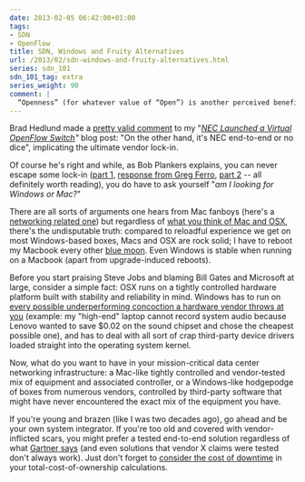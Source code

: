 ```yaml
---
date: 2013-02-05 06:42:00+01:00
tags:
- SDN
- OpenFlow
title: SDN, Windows and Fruity Alternatives
url: /2013/02/sdn-windows-and-fruity-alternatives.html
series: sdn_101
sdn_101_tag: extra
series_weight: 90
comment: |
  “Openness” (for whatever value of “Open”) is another perceived benefit of SDN. In reality, you’re trading hardware vendor lock-in for controller vendor lock-in.
---
```

Brad Hedlund made a [pretty valid comment](https://blog.ipspace.net/2013/01/nec-launched-virtual-openflow-switch.html?showComment=1359669279989#c3603529289800692734) to my "[*NEC Launched a Virtual OpenFlow Switch*](https://blog.ipspace.net/2013/01/nec-launched-virtual-openflow-switch.html)*"* blog post: "On the other hand, it\'s NEC end-to-end or no dice", implicating the ultimate vendor lock-in.

Of course he's right and while, as Bob Plankers explains, you can never escape some lock-in ([part 1](http://lonesysadmin.net/2012/12/29/openstack-isnt-our-savior-from-lock-in-or-support-costs/), [response from Greg Ferro](http://etherealmind.com/response-openstack-isnt-our-savior-from-lock-in-or-support-costs-the-lone-sysadmin/), [part 2](http://lonesysadmin.net/2013/01/31/openstack-lock-in-support-costs-and-open-source-free-lunches/) -- all definitely worth reading), you do have to ask yourself "*am I looking for Windows or Mac?*"
<!--more-->
There are all sorts of arguments one hears from Mac fanboys (here's a [networking related one](https://web.archive.org/web/20121014054200/http://community.brocade.com/community/brocadeblogs/data_center/blog/2012/09/07/what-networking-needs-to-learn-from-steve-jobs)) but regardless of [what you think of Mac and OSX](https://blog.ipspace.net/2011/11/macbook-air-mixed-feelings-or-is-it.html), there's the undisputable truth: compared to reloadful experience we get on most Windows-based boxes, Macs and OSX are rock solid; I have to reboot my Macbook every other [blue moon](http://en.wikipedia.org/wiki/Blue_moon). Even Windows is stable when running on a Macbook (apart from upgrade-induced reboots).

Before you start praising Steve Jobs and blaming Bill Gates and Microsoft at large, consider a simple fact: OSX runs on a tightly controlled hardware platform built with stability and reliability in mind. Windows has to run on [every possible underperforming concoction a hardware vendor throws at you](http://blog.fosketts.net/2013/01/07/microsoft-kill-craptops-destroy-windows/) (example: my "high-end" laptop cannot record system audio because Lenovo wanted to save \$0.02 on the sound chipset and chose the cheapest possible one), and has to deal with all sort of crap third-party device drivers loaded straight into the operating system kernel.

Now, what do you want to have in your mission-critical data center networking infrastructure: a Mac-like tightly controlled and vendor-tested mix of equipment and associated controller, or a Windows-like hodgepodge of boxes from numerous vendors, controlled by third-party software that might have never encountered the exact mix of the equipment you have.

If you're young and brazen (like I was two decades ago), go ahead and be your own system integrator. If you're too old and covered with vendor-inflicted scars, you might prefer a tested end-to-end solution regardless of what [Gartner says](https://www.information-age.com/when-two-vendors-are-better-one-gartner-123458431/) (and even solutions that vendor X claims were tested don't always work). Just don't forget to [consider the cost of downtime](http://erratasec.blogspot.com/2013/02/risk-analysis-v-downtime.html) in your total-cost-of-ownership calculations.
